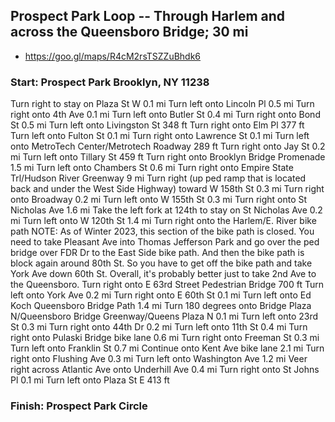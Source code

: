 
## Prospect Park Loop -- Through Harlem and across the Queensboro Bridge; 30 mi
* https://goo.gl/maps/R4cM2rsTSZZuBhdk6


### Start: Prospect Park Brooklyn, NY 11238

Turn right to stay on Plaza St W 0.1 mi
Turn left onto Lincoln Pl 0.5 mi
Turn right onto 4th Ave 0.1 mi
Turn left onto Butler St 0.4 mi
Turn right onto Bond St 0.5 mi
Turn left onto Livingston St 348 ft
Turn right onto Elm Pl 377 ft
Turn left onto Fulton St 0.1 mi
Turn right onto Lawrence St 0.1 mi
Turn left onto MetroTech Center/Metrotech Roadway 289 ft
Turn right onto Jay St 0.2 mi
Turn left onto Tillary St 459 ft
Turn right onto Brooklyn Bridge Promenade 1.5 mi
Turn left onto Chambers St 0.6 mi
Turn right onto Empire State Trl/Hudson River Greenway 9 mi
Turn right (up ped ramp that is located back and under the West Side Highway) toward W 158th St 0.3 mi
Turn right onto Broadway 0.2 mi
Turn left onto W 155th St 0.3 mi
Turn right onto St Nicholas Ave 1.6 mi
Take the left fork at 124th to stay on St Nicholas Ave 0.2 mi
Turn left onto W 120th St 1.4 mi
Turn right onto the Harlem/E. River bike path
	NOTE: As of Winter 2023, this section of the bike path is closed. You need to take Pleasant Ave into Thomas Jefferson Park and go over the ped bridge over FDR Dr to the East Side bike path.
	And then the bike path is block again around 80th St. So you have to get off the bike path and take York Ave down 60th St.
	Overall, it's probably better just to take 2nd Ave to the Queensboro.
Turn right onto E 63rd Street Pedestrian Bridge 700 ft
Turn left onto York Ave 0.2 mi
Turn right onto E 60th St 0.1 mi
Turn left onto Ed Koch Queensboro Bridge Path 1.4 mi
Turn 180 degrees onto Bridge Plaza N/Queensboro Bridge Greenway/Queens Plaza N 0.1 mi
Turn left onto 23rd St 0.3 mi
Turn right onto 44th Dr 0.2 mi
Turn left onto 11th St 0.4 mi
Turn right onto Pulaski Bridge bike lane 0.6 mi
Turn right onto Freeman St 0.3 mi
Turn left onto Franklin St 0.7 mi
Continue onto Kent Ave bike lane 2.1 mi
Turn right onto Flushing Ave 0.3 mi
Turn left onto Washington Ave 1.2 mi
Veer right across Atlantic Ave onto Underhill Ave 0.4 mi
Turn right onto St Johns Pl 0.1 mi
Turn left onto Plaza St E 413 ft


### Finish: Prospect Park Circle





